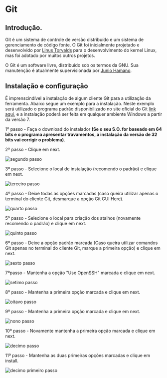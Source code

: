 # Git

## Introdução.

Git é um sistema de controle de versão distribuído e um sistema de gerenciamento de código fonte. O Git foi inicialmente projetado e desenvolvido por [Linus Torvalds](https://pt.wikipedia.org/wiki/Linus_Torvalds) para o desenvolvimento do kernel Linux, mas foi adotado por muitos outros projetos.

O Git é um software livre, distribuído sob os termos  da GNU. Sua manutenção é atualmente supervisionada por [Junio Hamano](https://pt.wikipedia.org/wiki/Junio_Hamano).

## Instalação e configuração

É imprenscindível a instalação de algum cliente Git para a utilização da ferramenta. Abaixo segue um exemplo para a instalação. Neste exemplo será utilizado o programa padrão disponibilizado no site oficial do Git [link aqui](https://git-scm.com/), e a instalação poderá ser feita em qualquer ambiente Windows a partir da versão 7.

1º passo - Faça o download do instalador **(Se o seu S.O. for baseado em 64 bits e o programa apresentar travamentos, a instalação da versão de 32 bits vai corrigir o problema)**.

2º passo - Clique em next.

![segundo passo](git-images/1.png)

3º passo - Selecione o local de instalação (recomendo o padrão) e clique em next.

![terceiro passo](git-images/2.png)

4º passo - Deixe todas as opções marcadas (caso queira utilizar apenas o terminal do cliente Git, desmarque a opção Git GUI Here).

![quarto passo](git-images/3.png)

5º passo - Selecione o local para criação dos atalhos (novamente recomendo o padrão) e clique em next.

![quinto passo](git-images/4.png)

6º passo - Deixe a opção padrão marcada (Caso queira utilizar comandos Git apenas no terminal do cliente Git, marque a primeira opção) e clique em next.

![sexto passo](git-images/5.png)

7ºpasso - Mantenha a opção "Use OpenSSH" marcada e clique em next.

![setimo passo](git-images/6.png)

8º passo - Mantenha a primeira opção marcada e clique em next.

![oitavo passo](git-images/7.png)

9º passo - Mantenha a primeira opção marcada e clique em next.

![nono passo](git-images/8.png)

10º passo - Novamente mantenha a primeira opção marcada e clique em next.

![decimo passo](git-images/9.png)

11º passo - Mantenha as duas primeiras opções marcadas e clique em install.

![decimo primeiro passo](git-images/10.png)